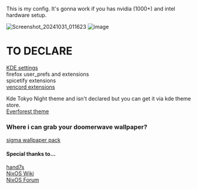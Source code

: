 This is my config.
It's gonna work if you has nvidia (1000+) and intel hardware setup.

![Screenshot_20241031_011623](https://github.com/user-attachments/assets/f7ce3e4e-299b-444a-ace2-9106fdf6fb40)
![image](https://github.com/user-attachments/assets/fdaf1cfe-4e2b-41a7-8749-db718ef8cd4b)

# TO DECLARE
[KDE settings](https://github.com/nix-community/plasma-manager) \
firefox user_prefs and extensions \
spicetify extensions \
[vencord extensions](https://github.com/KaylorBen/nixcord)

Kde Tokyo Night theme and  isn't declared but you can get it via kde theme store. \
[Everforest theme](https://github.com/Serge2702/KDE-Everforest/blob/main/Everforest.colors)
### Where i can grab your doomerwave wallpaper?
[sigma wallpaper pack](https://github.com/kotudemo/PoALFW/releases/tag/wallpapers) 
#### Special thanks to...
[hand7s](https://github.com/s0me1newithhand7s)\
[NixOS Wiki](https://nixos.wiki/wiki/Main_Page)\
[NixOS Forum](https://discourse.nixos.org/)
